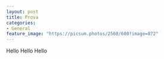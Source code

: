 ```yaml
---
layout: post
title: Prova
categories:
- General
feature_image: "https://picsum.photos/2560/600?image=872"
---
```


Hello Hello Hello
